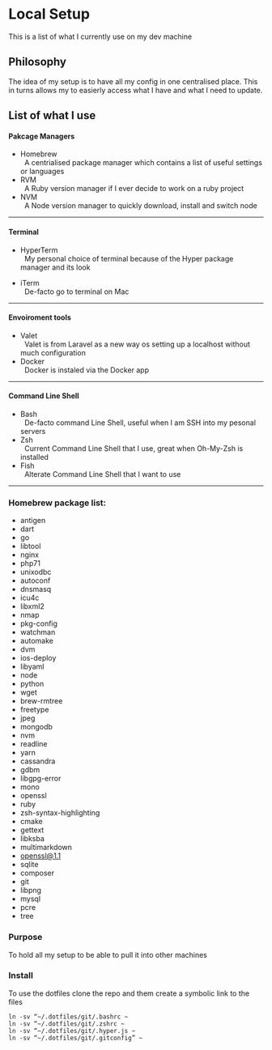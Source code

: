 # Local Setup

This is a list of what I currently use on my dev machine

## Philosophy

The idea of my setup is to have all my config in one centralised place. This in turns allows my to easierly access what I have and what I need to update.

## List of what I use

#### Pakcage Managers

* Homebrew <br/>
    &nbsp; A centrialised package manager which contains a list of useful settings or languages
* RVM <br/>
    &nbsp; A Ruby version manager if I ever decide to work on a ruby project
* NVM <br/>
    &nbsp; A Node version manager to quickly download, install and switch node

- - -

#### Terminal

* HyperTerm <br/>
    &nbsp; My personal choice of terminal because of the Hyper package manager and its look

* iTerm <br/>
    &nbsp; De-facto go to terminal on Mac

- - -

#### Envoiroment tools

* Valet <br/>
    &nbsp; Valet is from Laravel as a new way os setting up a localhost without much configuration
* Docker <br/>
    &nbsp; Docker is instaled via the Docker app

- - -

#### Command Line Shell

* Bash <br/>
    &nbsp; De-facto command Line Shell, useful when I am SSH into my pesonal servers
* Zsh <br/>
    &nbsp; Current Command Line Shell that I use, great when Oh-My-Zsh is installed
* Fish <br/>
    &nbsp; Alterate Command Line Shell that I want to use

- - -

### Homebrew package list:

* antigen			
* dart			
* go			
* libtool			
* nginx			
* php71			
* unixodbc
* autoconf		
* dnsmasq			
* icu4c			
* libxml2			
* nmap			
* pkg-config		
* watchman
* automake		
* dvm			
* ios-deploy		
* libyaml			
* node			
* python			
* wget
* brew-rmtree		
* freetype		
* jpeg			
* mongodb			
* nvm			
* readline		
* yarn
* cassandra		
* gdbm			
* libgpg-error		
* mono			
* openssl			
* ruby			
* zsh-syntax-highlighting
* cmake			
* gettext			
* libksba			
* multimarkdown		
* openssl@1.1		
* sqlite
* composer		
* git			
* libpng			
* mysql			
* pcre			
* tree

### Purpose

To hold all my setup to be able to pull it into other machines

### Install

To use the dotfiles clone the repo and them create a symbolic link to the files

~~~~ 
ln -sv “~/.dotfiles/git/.bashrc ~
ln -sv “~/.dotfiles/git/.zshrc ~
ln -sv “~/.dotfiles/git/.hyper.js ~
ln -sv “~/.dotfiles/git/.gitconfig” ~
~~~~ 
